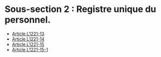 # Sous-section 2 : Registre unique du personnel.

* [Article L1221-13](./LEGIARTI000029236218.md)
* [Article L1221-14](./LEGIARTI000006900853.md)
* [Article L1221-15](./LEGIARTI000006900854.md)
* [Article L1221-15-1](./LEGIARTI000029230933.md)
